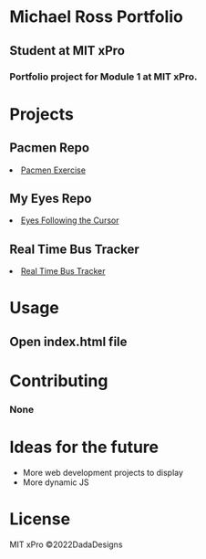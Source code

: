 # Michael Ross Portfolio
## Student at MIT xPro
### Portfolio project for Module 1 at MIT xPro.

# Projects

## Pacmen Repo
 <li><a href="https://rosshoven.github.io/Pacmen-Exercise/" target="_blank">Pacmen Exercise</a></li>

## My Eyes Repo
  <li><a href="https://rosshoven.github.io/Eye-Movements/" target="_blank">Eyes Following the Cursor</a></li>
  
## Real Time Bus Tracker
 <li><a href="https://rosshoven.github.io/Real-Time-Bus-Tracker" target="_blank">Real Time Bus Tracker</a></li>
  
# Usage
## Open index.html file 

# Contributing 
### None

# Ideas for the future
<ul> 
  <li>More web development projects to display</li>
  <li>More dynamic JS</li>
</ul>

# License
MIT xPro 
©2022DadaDesigns
